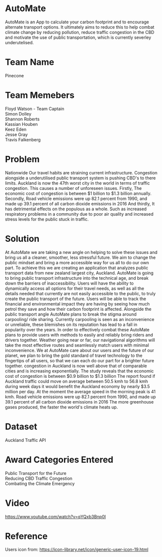 # AutoMate 
AutoMate is an App to calculate your carbon footprint and to encourage alternate transport options. It ultimately aims to reduce this to help combat climate change by reducing pollution, reduce traffic congestion in the CBD and motivate the use of public transportation, which is currently severley underutelised.

# Team Name

Pinecone

# Team Memebers

Floyd Watson - Team Captain<br>
Simon Dolley <br>
Shannon Roberts <br>
Kassian Houben <br>
Keez Eden <br>
Jesse Gray <br>
Travis Falkenberg <br>

# Problem

Nationwide Our travel habits are straining current infrastructure. Congestion alongside a underutilised public transport system is  pushing CBD's to there limits.
Auckland is now the 47th worst city in the world in terms of traffic congestion. 
This causes a number of unforeseen issues.
Firstly,
The economic cost of congestion is between $1 billion to $1.3 billion annually.
Secondly,
Road vehicle emissions were up 82.1 percent from 1990, and made up 39.1 percent of all carbon dioxide emissions in 2016
And thirdly,
It has detrimental effects on the populous as a whole. Such as  increased respiratory problems in a community due to poor air quality and increased stress levels for the public stuck in traffic.

# Solution
At AutoMate we are taking a new angle on helping to solve these issues and bring us all a cleaner, smoother, less stressful future. We aim to change the public mindset and bring a more accessible way for us all to do our own part. To achieve this we are creating an application that analyzes public transport data from new zealand largest city, Auckland. 
AutoMate is going to bring public transport infrastructure into the technical age, and break down the barriers of inaccessibility.  Users will have the ability to dynamically access all options for their travel needs, as well as all the details needed that currently are not easily accessible to the public, to truly create the public transport of the future. Users will be able to track the financial and environmental impact they are having by seeing how much petrol they save and how their carbon footprint is affected. 
Alongside the public transport angle AutoMate plans to break the stigma around carpooling/ ride sharing. Currently carpooling is seen as an inconvenience or unreliable, these blemishes on its reputation has lead to a fall in popularity over the years. In order to effectively combat these AutoMate plans to provide users with methods to easily and reliably bring riders and drivers together. Weather going near or far, our navigational algorithms will take the most effective routes and seamlessly match users with minimal inconvenience. 
We at AutoMate care about our users and the future of our planet, we plan to bring the gold standard of travel technology to the fingertips of all users, so that we can each do our part for a brighter future together.
congestion in Auckland is now well above that of comparable cities and is increasing exponentially. The study reveals that the economic cost of congestion is between $0.9 billion to $1.3 billion
The report found if Auckland traffic could move on average between 50.5 kmh to 56.8 kmh during week days it would benefit the Auckland economy by nearly $3.5 million per day. At the moment the average speed in the morning peak is 41 kmh. 
Road vehicle emissions were up 82.1 percent from 1990, and made up 39.1 percent of all carbon dioxide emissions in 2016
The more greenhouse gases produced, the faster the world's climate heats up.



# Dataset

Auckland Traffic API <br>

# Award Categories Entered

Public Transport for the Future <br>
Reducing CBD Traffic Congestion <br>
Combating the Climate Emergency<br>

# Video
https://www.youtube.com/watch?v=qYQxb3Bnp0I
<br>


# Reference
Users icon from: https://icon-library.net/icon/generic-user-icon-19.html


